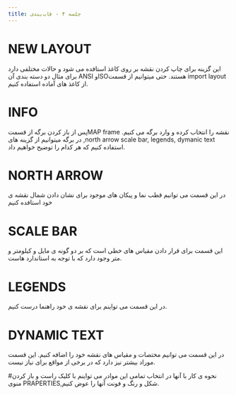 ```yaml
---
title: جلسه ۴ - قاب‌بندی 
---
```

# NEW LAYOUT
این گزینه برای چاپ کردن نقشه بر روی کاغذ استافده می شود و حالات مختلفی دارد برای مثال دو دسته بندی آن ANSI وISOهستند.
حتی میتوانیم از قسمت import layout از کاغذ های آماده استفاده کنیم.
# INFO
 پس از باز کردن برگه از قسمتMAP frame نقشه را انتخاب کرده و وارد برگه می کنیم. در برگه میتوانیم از گزینه های ,north arrow scale bar, legends, dymanic text استفاده کنیم که هر کدام را توضیح خواهیم داد.

# NORTH ARROW
در این قسمت می توانیم قطب نما و پیکان های موجود برای نشان دادن شمال نقشه ی خود استافده کنیم
 
# SCALE BAR
این قسمت برای قرار دادن مقیاس های خطی است که بر دو گونه ی مایل و کیلومتر و متر وجود دارد که با توجه به استاندارد هاست.

# LEGENDS
در این قسمت می تواینم برای نقشه ی خود راهنما درست کنیم.

# DYNAMIC TEXT
در این قسمت می توانیم مختصات و مقیاس های نقشه خود را اضافه کنیم. این قسمت موراد بیشتر نیز دارد که در برخی از مواقع برای نیاز نیست.

#نحوه ی کار با آنها
در انتخاب تمامی این موادر می تواینم با کلیک راست و باز کردن منوی PRAPERTIES,شکل و رنگ و فونت آنها را عوض کنیم.



